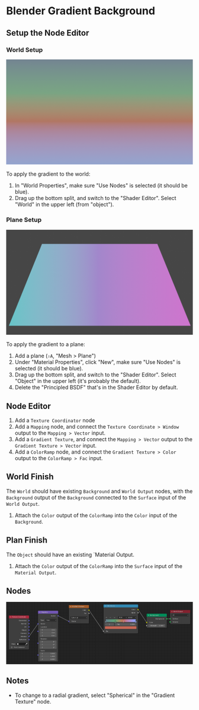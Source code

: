 # Blender Gradient Background

## Setup the Node Editor

### World Setup

![Gradient World](assets/blender-gradient-world.png)

To apply the gradient to the world:

1. In "World Properties", make sure "Use Nodes" is selected (it should be blue).
2. Drag up the bottom split, and switch to the "Shader Editor". Select "World" in the upper left (from "object").

### Plane Setup

![Gradient Plane](assets/blender-gradient-plane.png)

To apply the gradient to a plane:

1. Add a plane (`⇧A`, "Mesh > Plane")
2. Under "Material Properties", click "New", make sure "Use Nodes" is selected (it should be blue).
3. Drag up the bottom split, and switch to the "Shader Editor". Select "Object" in the upper left (it's probably the default).
4. Delete the "Principled BSDF" that's in the Shader Editor by default.

## Node Editor

1. Add a `Texture Coordinator` node
2. Add a `Mapping` node, and connect the `Texture Coordinate > Window` output to the `Mapping > Vector` input.
3. Add a `Gradient Texture`, and connect the `Mapping > Vector` output to the `Gradient Texture > Vector` input.
4. Add a `ColorRamp` node, and connect the `Gradient Texture > Color` output to the `ColorRamp > Fac` input.

## World Finish

The `World` should have existing `Background` and `World Output` nodes, with the `Background` output of the `Background` connected to the `Surface` input of the `World Output`.

1. Attach the `Color` output of the `ColorRamp` into the `Color` input of the `Background`.

## Plan Finish

The `Object` should have an existing `Material Output.

1. Attach the `Color` output of the `ColorRamp` into the `Surface` input of the `Material Output`.

## Nodes

[![Gradient World Nodes](assets/blender-gradient-world-nodes.png)](assets/blender-gradient-world-nodes.png)

## Notes

- To change to a radial gradient, select "Spherical" in the "Gradient Texture" node.